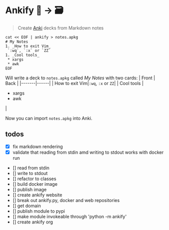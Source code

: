 # Ankify 📝 → 🗃

> Create [Anki](https://apps.ankiweb.net) decks from Markdown notes 

```
cat << EOF | ankify > notes.apkg
# My Notes
1. _How to exit Vim_
 `:wq`, `:x` or `ZZ`
1. _Cool tools_
 * xargs
 * awk
EOF
```
Will write a deck to `notes.apkg` called _My Notes_ with two cards:
| Front | Back |
|-------|------|
| How to exit Vim|`:wq`, `:x` or `ZZ`|
| Cool tools | <ul><li>xargs</li><li>awk</li></ul> |
    
Now you can import `notes.apkg` into Anki.

## todos
 * [x] fix markdown rendering
 * [x] validate that reading from stdin amd writing to stdout works with docker run
 * [] read from stdin
 * [] write to stdout
 * [] refactor to classes
 * [] build docker image
 * [] publish image
 * [] create ankify website
 * [] break out ankify.py, docker and web repositories 
 * [] get domain
 * [] publish module to pypi
 * [] make module invokeable through 'python -m ankify'
 * [] create ankify org

